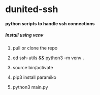 # dunited-ssh 

#### python scripts to handle ssh connections

##### Install using venv

1. pull or clone the repo
2. cd ssh-utils && python3 -m venv .
3. source bin/activate

4. pip3 install paramiko
5. python3 main.py


